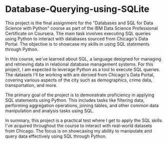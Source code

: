 # Database-Querying-using-SQLite
This project is the final assignment for the "Databases and SQL for Data Science with Python" course as part of the IBM Data Science Professional Certificate on Coursera. The main task involves executing SQL queries using Python to interact with databases sourced from Chicago's Data Portal. The objective is to showcase my skills in using SQL statements through Python.

In this course, we've learned about SQL, a language designed for managing and retrieving data in relational database management systems. For this project, I am expected to leverage Python as a tool to execute SQL queries. The datasets I'll be working with are derived from Chicago's Data Portal, covering various aspects of the city such as demographics, crime data, transportation, and more.

The primary goal of the project is to demonstrate proficiency in applying SQL statements using Python. This includes tasks like filtering data, performing aggregation operations, joining tables, and other common data manipulation and analysis tasks using SQL.

In summary, this project is a practical test where I get to apply the SQL skills I've acquired throughout the course to interact with real-world datasets from Chicago. The focus is on showcasing my ability to manipulate and query data effectively using SQL through Python.
